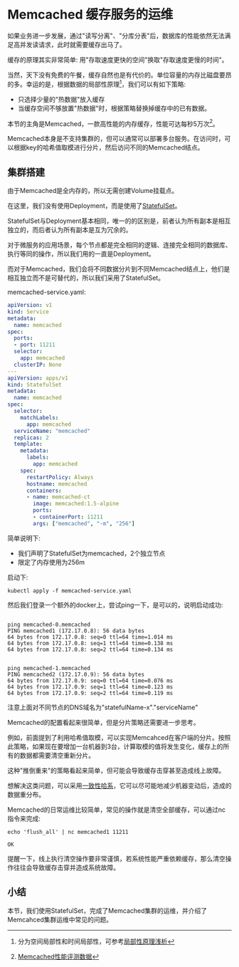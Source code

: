# Memcached 缓存服务的运维 

如果业务进一步发展，通过"读写分离"、"分库分表"后，数据库的性能依然无法满足高并发读请求，此时就需要缓存出马了。

缓存的原理其实非常简单: 用"存取速度更快的空间"换取"存取速度更慢的时间"。

当然，天下没有免费的午餐，缓存自然也是有代价的。单位容量的内存比磁盘要昂的多。幸运的是，根据数据的局部性原理[^2]，我们可以有如下策略:
* 只选择少量的"热数据"放入缓存
* 当缓存空间不够放置"热数据"时，根据策略替换掉缓存中的已有数据。

本节的主角是Memcached，一款高性能的内存缓存，性能可达每秒5万次[^1]。

Memcached本身是不支持集群的，但可以通常可以部署多台服务。在访问时，可以根据key的哈希值取模进行分片，然后访问不同的Memcached结点。

## 集群搭建
由于Memcached是全内存的，所以无需创建Volume挂载点。

在这里，我们没有使用Deployment，而是使用了[StatefulSet](https://kubernetes.io/docs/concepts/workloads/controllers/statefulset/)。

StatefulSet与Deployment基本相同，唯一的的区别是，前者认为所有副本是相互独立的，而后者认为所有副本是互为冗余的。

对于微服务的应用场景，每个节点都是完全相同的逻辑、连接完全相同的数据库、执行等同的操作，所以我们用的一直是Deployment。

而对于Memcached，我们会将不同数据分片到不同Memcached结点上，他们是相互独立而不是可替代的，所以我们采用了StatefulSet。

memcached-service.yaml:
```yaml
apiVersion: v1
kind: Service
metadata:
  name: memcached
spec:
  ports:
  - port: 11211
  selector:
    app: memcached
  clusterIP: None
---
apiVersion: apps/v1
kind: StatefulSet
metadata:
  name: memcached
spec:
  selector:
    matchLabels:
      app: memcached
  serviceName: "memcached"
  replicas: 2
  template:
    metadata:
      labels:
        app: memcached
    spec:
      restartPolicy: Always
      hostname: memcached
      containers:
      - name: memcached-ct
        image: memcached:1.5-alpine
        ports:
        - containerPort: 11211
        args: ["memcached", "-m", "256"]

```

简单说明下:
* 我们声明了StatefulSet为memcached，2个独立节点
* 限定了内存使用为256m

启动下:
```shell
kubectl apply -f memcached-service.yaml
```

然后我们登录一个额外的docker上，尝试ping一下，是可以的，说明启动成功:
```shell

ping memcached-0.memcached
PING memcached1 (172.17.0.8): 56 data bytes
64 bytes from 172.17.0.8: seq=0 ttl=64 time=1.014 ms
64 bytes from 172.17.0.8: seq=1 ttl=64 time=0.138 ms
64 bytes from 172.17.0.8: seq=2 ttl=64 time=0.134 ms


ping memcached-1.memcached
PING memcached2 (172.17.0.9): 56 data bytes
64 bytes from 172.17.0.9: seq=0 ttl=64 time=0.076 ms
64 bytes from 172.17.0.9: seq=1 ttl=64 time=0.123 ms
64 bytes from 172.17.0.9: seq=2 ttl=64 time=0.119 ms

```

注意上面对不同节点的DNS域名为"statefulName-x"."serviceName"

Memcached的配置看起来很简单，但是分片策略还需要进一步思考。

例如，前面提到了利用哈希值取模，可以实现Memcahced在客户端的分片。按照此策略，如果现在要增加一台机器到3台，计算取模的值将发生变化，缓存上的所有的数据都需要清空重新分片。

这种"推倒重来"的策略看起来简单，但可能会导致缓存击穿甚至造成线上故障。

想解决这类问题，可以采用[一致性哈系](http://www.cnblogs.com/RockLi/p/3530176.html)，它可以尽可能地减少机器变动后，造成的数据重分布。

Memcached的日常运维比较简单，常见的操作就是清空全部缓存，可以通过nc指令来完成:

```shell
echo 'flush_all' | nc memcached1 11211

OK
```

提醒一下，线上执行清空操作要非常谨慎，若系统性能严重依赖缓存，那么清空操作往往会导致缓存击穿并造成系统故障。

## 小结

本节，我们使用StatefulSet，完成了Memcached集群的运维，并介绍了Memcahced集群运维中常见的问题。

[^1]: [Memcached性能评测数据](https://github.com/scylladb/seastar/wiki/Memcached-Benchmark)
[^2]: 分为空间局部性和时间局部性，可参考[局部性原理浅析](https://www.cnblogs.com/yanlingyin/archive/2012/02/11/2347116.html)
